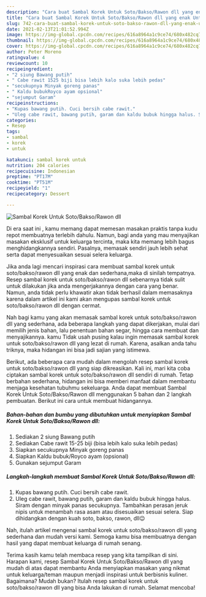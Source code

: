 ```yaml
---
description: "Cara buat Sambal Korek Untuk Soto/Bakso/Rawon dll yang enak Untuk Jualan"
title: "Cara buat Sambal Korek Untuk Soto/Bakso/Rawon dll yang enak Untuk Jualan"
slug: 742-cara-buat-sambal-korek-untuk-soto-bakso-rawon-dll-yang-enak-untuk-jualan
date: 2021-02-13T21:01:52.994Z
image: https://img-global.cpcdn.com/recipes/616a8964a1c9ce74/680x482cq70/sambal-korek-untuk-sotobaksorawon-dll-foto-resep-utama.jpg
thumbnail: https://img-global.cpcdn.com/recipes/616a8964a1c9ce74/680x482cq70/sambal-korek-untuk-sotobaksorawon-dll-foto-resep-utama.jpg
cover: https://img-global.cpcdn.com/recipes/616a8964a1c9ce74/680x482cq70/sambal-korek-untuk-sotobaksorawon-dll-foto-resep-utama.jpg
author: Peter Moreno
ratingvalue: 4
reviewcount: 10
recipeingredient:
- "2 siung Bawang putih"
- " Cabe rawit 1525 biji bisa lebih kalo suka lebih pedas"
- "secukupnya Minyak goreng panas"
- " Kaldu bubukRoyco ayam opsional"
- "sejumput Garam"
recipeinstructions:
- "Kupas bawang putih. Cuci bersih cabe rawit."
- "Uleg cabe rawit, bawang putih, garam dan kaldu bubuk hingga halus. Siram dengan minyak panas secukupnya. Tambahkan perasan jeruk nipis untuk menambah rasa asam atau disesuaikan sesuai selera. Siap dihidangkan dengan kuah soto, bakso, rawon, dll😉"
categories:
- Resep
tags:
- sambal
- korek
- untuk

katakunci: sambal korek untuk 
nutrition: 204 calories
recipecuisine: Indonesian
preptime: "PT17M"
cooktime: "PT51M"
recipeyield: "1"
recipecategory: Dessert

---
```



![Sambal Korek Untuk Soto/Bakso/Rawon dll](https://img-global.cpcdn.com/recipes/616a8964a1c9ce74/680x482cq70/sambal-korek-untuk-sotobaksorawon-dll-foto-resep-utama.jpg)

Di era  saat ini , kamu memang dapat memesan masakan praktis tanpa kudu repot membuatnya terlebih dahulu. Namun, bagi anda yang mau menyajikan masakan eksklusif untuk keluarga tercinta, maka kita memang lebih bagus menghidangkannya sendiri. Pasalnya, memasak sendiri jauh lebih sehat serta dapat menyesuaikan sesuai selera keluarga.

Jika anda lagi mencari inspirasi cara membuat sambal korek untuk soto/bakso/rawon dll yang enak dan sederhana,maka di sinilah tempatnya. Resep sambal korek untuk soto/bakso/rawon dll  sebenarnya tidak sulit untuk dilakukan jika anda mengerjakannya dengan cara yang benar. Namun, anda tidak perlu khawatir akan tidak berhasil dalam memasaknya 
karena dalam artikel ini kami akan mengupas sambal korek untuk soto/bakso/rawon dll dengan cermat.  



Nah bagi kamu yang akan memasak sambal korek untuk soto/bakso/rawon dll yang sederhana, ada beberapa langkah yang dapat dikerjakan, mulai dari memilih jenis bahan, lalu penentuan bahan segar, hingga cara membuat dan menyajikannya. kamu Tidak usah pusing kalau ingin memasak sambal korek untuk soto/bakso/rawon dll yang lezat di rumah. Karena, asalkan anda  tahu triknya, maka hidangan ini bisa jadi sajian yang istimewa.

Berikut, ada beberapa cara mudah dalam mengolah resep sambal korek untuk soto/bakso/rawon dll yang siap dikreasikan. Kali ini, mari kita coba ciptakan sambal korek untuk soto/bakso/rawon dll sendiri di rumah. Tetap berbahan sederhana, hidangan ini bisa memberi manfaat dalam membantu menjaga kesehatan tubuhmu sekeluarga. Anda dapat membuat Sambal Korek Untuk Soto/Bakso/Rawon dll menggunakan 5 bahan dan 2 langkah pembuatan. Berikut ini cara untuk membuat hidangannya.

<!--inarticleads1-->

##### Bahan-bahan dan bumbu yang dibutuhkan untuk menyiapkan Sambal Korek Untuk Soto/Bakso/Rawon dll:

1. Sediakan 2 siung Bawang putih
1. Sediakan  Cabe rawit 15-25 biji (bisa lebih kalo suka lebih pedas)
1. Siapkan secukupnya Minyak goreng panas
1. Siapkan  Kaldu bubuk/Royco ayam (opsional)
1. Gunakan sejumput Garam




<!--inarticleads2-->

##### Langkah-langkah membuat Sambal Korek Untuk Soto/Bakso/Rawon dll:

1. Kupas bawang putih. Cuci bersih cabe rawit.
1. Uleg cabe rawit, bawang putih, garam dan kaldu bubuk hingga halus. Siram dengan minyak panas secukupnya. Tambahkan perasan jeruk nipis untuk menambah rasa asam atau disesuaikan sesuai selera. Siap dihidangkan dengan kuah soto, bakso, rawon, dll😉




Nah, itulah artikel mengenai  sambal korek untuk soto/bakso/rawon dll  yang sederhana dan mudah versi kami. Semoga kamu bisa membuatnya dengan hasil yang dapat membuat keluarga di rumah senang. 

Terima kasih kamu telah membaca resep yang kita tampilkan di sini. Harapan kami, resep  Sambal Korek Untuk Soto/Bakso/Rawon dll yang mudah di atas dapat membantu Anda menyiapkan masakan yang nikmat untuk keluarga/teman maupun menjadi inspirasi untuk berbisnis kuliner. Bagaimana? Mudah bukan? Itulah resep sambal korek untuk soto/bakso/rawon dll yang bisa Anda lakukan di rumah. Selamat mencoba!

